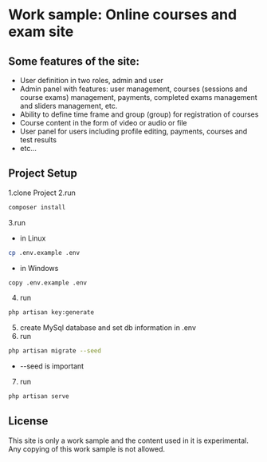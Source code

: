 # Work sample: Online courses and exam site

## Some features of the site:
- User definition in two roles, admin and user
- Admin panel with features: user management, courses (sessions and course exams) management, payments, completed exams management and sliders management, etc.
- Ability to define time frame and group (group) for registration of courses
- Course content in the form of video or audio or file
- User panel for users including profile editing, payments, courses and test results
- etc...

## Project Setup

1.clone Project
2.run
```sh
composer install
```
3.run
* in Linux
```sh
cp .env.example .env
```
* in Windows
```sh
copy .env.example .env
```
4. run
```sh
php artisan key:generate
```
5. create MySql database and set db information in .env
6. run 
```sh
php artisan migrate --seed
```
* --seed is important
7. run
```sh
php artisan serve
```


## License
This site is only a work sample and the content used in it is experimental.
Any copying of this work sample is not allowed.
